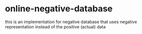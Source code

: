 # online-negative-database
this is an implementation for negative database that uses negative representation instead of the positive (actual) data
